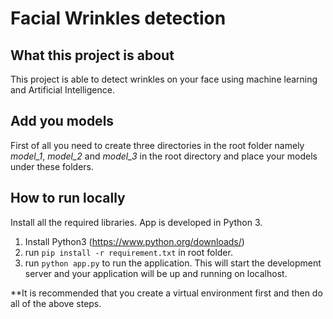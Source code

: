 # Facial Wrinkles detection

## What this project is about

This project is able to detect wrinkles on your face using machine learning and Artificial Intelligence.

## Add you models
First of all you need to create three directories in the root folder namely *model_1*, *model_2* and *model_3* in the root directory and place your models under these folders.

## How to run locally

Install all the required libraries. App is developed in Python 3.

1. Install Python3 (https://www.python.org/downloads/)
2. run  `pip install -r requirement.txt` in root folder.
3. run `python app.py` to run the application. This will start the development server and your application will be up and running on localhost.

**It is recommended that you create a virtual environment first and then do all of the above steps.